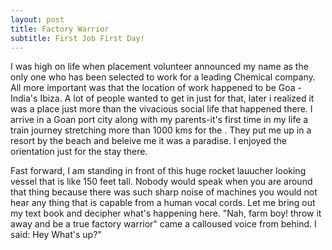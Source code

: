 ```yaml
---
layout: post
title: Factory Warrior
subtitle: First Job First Day!
---
```


I was high on life when placement volunteer announced my name as the only one who has been selected to work for a leading Chemical company. All more important was that the location of work happened to be Goa - India's Ibiza. A lot of people wanted to get in just for that, later i realized it was a place just more than the vivacious social life that happened there. I arrive in a Goan port city along with my parents-it's first time in my life a train journey stretching more than 1000 kms for the . They put me up in a resort by the beach and beleive me it was a paradise. I enjoyed the orientation just for the stay there.

Fast forward, I am standing in front of this huge rocket lauucher looking vessel that is like 150 feet tall. Nobody would speak when you are around that thing because there was such sharp noise of machines you would not hear any thing that is capable from a human vocal cords. Let me bring out my text book and decipher what's happening here. "Nah, farm boy! throw it away and be a true factory warrior" came a calloused voice from behind. I said: Hey What's up?"


